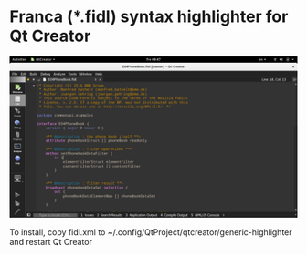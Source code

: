 # Franca (*.fidl) syntax highlighter for Qt Creator

![Franca Highlighter](/franca_highlighter_screenshot.png?raw=true "Franca highlighter in Qt Creator")

To install, copy fidl.xml to ~/.config/QtProject/qtcreator/generic-highlighter and restart Qt Creator
